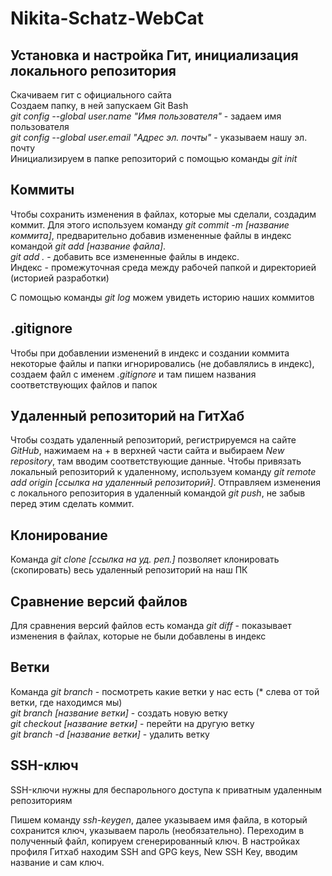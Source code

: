 # Nikita-Schatz-WebCat
## Установка и настройка Гит, инициализация локального репозитория
Скачиваем гит с официального сайта  
Создаем папку, в ней запускаем Git Bash  
*git config --global user.name "Имя пользователя"* - задаем имя пользователя  
*git config --global user.email "Адрес эл. почты"* - указываем нашу эл. почту  
Инициализируем в папке репозиторий с помощью команды *git init*  
## Коммиты
Чтобы сохранить изменения в файлах, которые мы сделали, создадим коммит. Для этого используем команду *git commit -m [название коммита]*, предварительно добавив измененные файлы в индекс командой *git add [название файла]*.  
*git add .* - добавить все измененные файлы в индекс.  
Индекс - промежуточная среда между рабочей папкой и директорией (историей разработки)  

С помощью команды *git log* можем увидеть историю наших коммитов  
## .gitignore
Чтобы при добавлении изменений в индекс и создании коммита некоторые файлы и папки игнорировались (не добавлялись в индекс), создаем файл с именем *.gitignore* и там пишем названия соответствующих файлов и папок
## Удаленный репозиторий на ГитХаб
Чтобы создать удаленный репозиторий, регистрируемся на сайте *GitHub*, нажимаем на + в верхней части сайта и выбираем *New repository*, там вводим соответствующие данные. Чтобы привязать локальный репозиторий к удаленному, используем команду *git remote add origin [ссылка на удаленный репозиторий]*. Отправляем изменения с локального репозитория в удаленный командой *git push*, не забыв перед этим сделать коммит.
## Клонирование
Команда *git clone [ссылка на уд. реп.]* позволяет клонировать (скопировать) весь удаленный репозиторий на наш ПК
## Сравнение версий файлов
Для сравнения версий файлов есть команда *git diff* - показывает изменения в файлах, которые не были добавлены в индекс
## Ветки
Команда *git branch* - посмотреть какие ветки у нас есть (* слева от той ветки, где находимся мы)  
*git branch [название ветки]* - создать новую ветку  
*git checkout [название ветки]* - перейти на другую ветку  
*git branch -d [название ветки]* - удалить ветку  
## SSH-ключ
SSH-ключи нужны для беспарольного доступа к приватным удаленным репозиториям  

Пишем команду *ssh-keygen*, далее указываем имя файла, в который сохранится ключ, указываем пароль (необязательно). Переходим в полученный файл, копируем сгенерированный ключ. В настройках профиля Гитхаб находим SSH and GPG keys, New SSH Key, вводим название и сам ключ.
